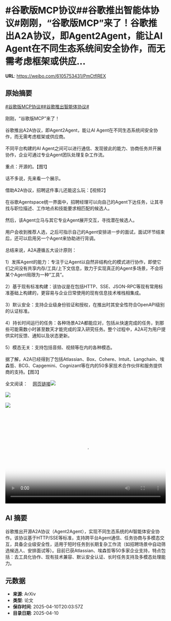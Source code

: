 # #谷歌版MCP协议##谷歌推出智能体协议#刚刚，“谷歌版MCP”来了！谷歌推出A2A协议，即Agent2Agent，能让AI Agent在不同生态系统间安全协作，而无需考虑框架或供应...

**URL**: https://weibo.com/6105753431/PmCtflREX

## 原始摘要

<a href="https://m.weibo.cn/search?containerid=231522type%3D1%26t%3D10%26q%3D%23%E8%B0%B7%E6%AD%8C%E7%89%88MCP%E5%8D%8F%E8%AE%AE%23&amp;extparam=%23%E8%B0%B7%E6%AD%8C%E7%89%88MCP%E5%8D%8F%E8%AE%AE%23" data-hide=""><span class="surl-text">#谷歌版MCP协议#</span></a><a href="https://m.weibo.cn/search?containerid=231522type%3D1%26t%3D10%26q%3D%23%E8%B0%B7%E6%AD%8C%E6%8E%A8%E5%87%BA%E6%99%BA%E8%83%BD%E4%BD%93%E5%8D%8F%E8%AE%AE%23&amp;extparam=%23%E8%B0%B7%E6%AD%8C%E6%8E%A8%E5%87%BA%E6%99%BA%E8%83%BD%E4%BD%93%E5%8D%8F%E8%AE%AE%23" data-hide=""><span class="surl-text">#谷歌推出智能体协议#</span></a><br><br>刚刚，“谷歌版MCP”来了！<br><br>谷歌推出A2A协议，即Agent2Agent，能让AI Agent在不同生态系统间安全协作，而无需考虑框架或供应商。<br><br>不同平台构建的AI Agent之间可以进行通信、发现彼此的能力、协商任务并开展协作，企业可通过专业Agent团队处理复杂工作流。<br><br>重点：开源的。【图1】<br><br>话不多说，先来看一个展示。<br><br>借助A2A协议，招聘这件事儿还能这么玩：【视频2】<br><br>在谷歌Agentspace统一界面中，招聘经理可以向自己的Agent下达任务，让其寻找与职位描述、工作地点和技能要求相匹配的候选人。<br><br>然后，该Agent立马与其它专业Agent展开交互，寻找潜在候选人。<br><br>用户会收到推荐人选，之后可指示自己的Agent安排进一步的面试，面试环节结束后，还可以启用另一个Agent来协助进行背调。<br><br>总结来说，A2A遵循五大设计原则：<br><br>1）发挥Agent的能力：专注于让Agent以自然非结构化的模式进行协作，即使它们之间没有共享内存/工具/上下文信息，致力于实现真正的Agent多场景，不会将某个Agent局限为一种“工具”。<br><br>2）基于现有标准构建：该协议是在包括HTTP、SSE、JSON-RPC等现有常用标准基础上构建的，更容易与企业日常使用的现有信息技术堆栈相集成。<br><br>3）默认安全：支持企业级身份验证和授权，在推出时其安全性符合OpenAPI级别的认证标准。<br><br>4）持长时间运行的任务：各种场景A2A都能应对，包括从快速完成的任务，到那些可能需数小时甚至数天才能完成的深入研究任务。整个过程中，A2A可为用户提供实时反馈、通知以及状态更新。<br><br>5）模态无关：支持包括音频、视频等在内的各种模态。<br><br>据了解，A2A已经得到了包括Atlassian、Box、Cohere、Intuit、Langchain、埃森哲、BCG、Capgemini、Cognizant等在内的50多家技术合作伙伴和服务提供商的支持。【图3】<br><br>全文阅读：<a href="https://weibo.cn/sinaurl?u=https%3A%2F%2Fmp.weixin.qq.com%2Fs%2FDrs9nBevbtIk3kFAa-b0GQ" data-hide=""><span class="url-icon"><img style="width: 1rem;height: 1rem" src="https://h5.sinaimg.cn/upload/2015/09/25/3/timeline_card_small_web_default.png" referrerpolicy="no-referrer"></span><span class="surl-text">网页链接</span></a><img style="" src="https://tvax3.sinaimg.cn/large/006Fd7o3gy1i0brdcqvy3j30zk0mf7do.jpg" referrerpolicy="no-referrer"><br><br><img style="" src="https://tvax1.sinaimg.cn/large/006Fd7o3ly1i0brlo4dvkj31hc0u0jtx.jpg" referrerpolicy="no-referrer"><br><br><img style="" src="https://tvax1.sinaimg.cn/large/006Fd7o3gy1i0brdgots7j30zk0jx46v.jpg" referrerpolicy="no-referrer"><br><br><br clear="both"><div style="clear: both"></div><video controls="controls" poster="https://tvax2.sinaimg.cn/orj480/006Fd7o3ly1i0brln70w0j31hc0u0jtx.jpg" style="width: 100%"><source src="https://f.video.weibocdn.com/o0/Lsj6Tyywlx08nmAQjTKo010412007xxv0E010.mp4?label=mp4_720p&amp;template=1010x720.25.0&amp;ori=0&amp;ps=1CwnkDw1GXwCQx&amp;Expires=1744318946&amp;ssig=2ty2KJ2WXI&amp;KID=unistore,video"><source src="https://f.video.weibocdn.com/o0/XCFerW38lx08nmAQ89pu010412003Jtu0E010.mp4?label=mp4_hd&amp;template=672x480.25.0&amp;ori=0&amp;ps=1CwnkDw1GXwCQx&amp;Expires=1744318946&amp;ssig=qdUIDG%2BaHz&amp;KID=unistore,video"><source src="https://f.video.weibocdn.com/o0/Gx4OXGY0lx08nmAPHEda010412002hRM0E010.mp4?label=mp4_ld&amp;template=506x360.25.0&amp;ori=0&amp;ps=1CwnkDw1GXwCQx&amp;Expires=1744318946&amp;ssig=xfcQ1bPdCa&amp;KID=unistore,video"><p>视频无法显示，请前往<a href="https://video.weibo.com/show?fid=1034%3A5153908884963373" target="_blank" rel="noopener noreferrer">微博视频</a>观看。</p></video>

## AI 摘要

谷歌推出开源A2A协议（Agent2Agent），实现不同生态系统的AI智能体安全协作。该协议基于HTTP/SSE等标准，支持跨平台Agent通信、任务协商与多模态交互，具备企业级安全性，适用于短时任务到长期复杂工作流（如招聘场景中自动筛选候选人、安排面试等）。目前已获Atlassian、埃森哲等50多家企业支持，特点包括：去工具化协作、现有技术兼容、默认安全认证、长时任务支持及多模态处理能力。

## 元数据

- **来源**: ArXiv
- **类型**: 论文
- **保存时间**: 2025-04-10T20:03:57Z
- **目录日期**: 2025-04-10
